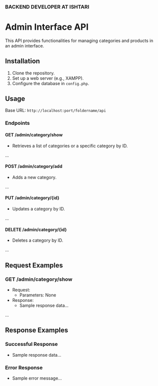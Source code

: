 ### BACKEND DEVELOPER AT ISHTARI

# Admin Interface API

This API provides functionalities for managing categories and products in an admin interface.

## Installation

1. Clone the repository.
2. Set up a web server (e.g., XAMPP).
3. Configure the database in `config.php`.

## Usage

Base URL: `http://localhost:port/foldername/api`

### Endpoints

#### GET /admin/category/show

- Retrieves a list of categories or a specific category by ID.

...

#### POST /admin/category/add

- Adds a new category.

...

#### PUT /admin/category/{id}

- Updates a category by ID.

...

#### DELETE /admin/category/{id}

- Deletes a category by ID.

...

## Request Examples

### GET /admin/category/show

- Request:
  - Parameters: None
- Response:
  - Sample response data...

...

## Response Examples

### Successful Response

- Sample response data...

### Error Response

- Sample error message...
